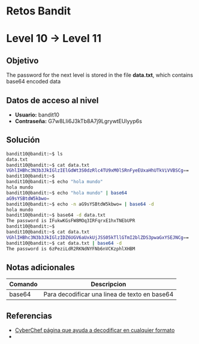 # Retos Bandit

# Level 10 → Level 11

## Objetivo
The password for the next level is stored in the file **data.txt**, which contains base64 encoded data

## Datos de acceso al nivel
- **Usuario:** bandit10
- **Contraseña:** G7w8LIi6J3kTb8A7j9LgrywtEUlyyp6s
## Solución
```bash
bandit10@bandit:~$ ls
data.txt
bandit10@bandit:~$ cat data.txt
VGhlIHBhc3N3b3JkIGlzIElGdWt3S0dzRlc4TU9xM0lSRnFyeEUxaHhUTkViVVBSCg==
bandit10@bandit:~$
bandit10@bandit:~$ echo "hola mundo"
hola mundo
bandit10@bandit:~$ echo "hola mundo" | base64
aG9sYSBtdW5kbwo=
bandit10@bandit:~$ echo -n aG9sYSBtdW5kbwo= | base64 -d
hola mundo
bandit10@bandit:~$ base64 -d data.txt
The password is IFukwKGsFW8MOq3IRFqrxE1hxTNEbUPR
bandit10@bandit:~$
bandit10@bandit:~$ cat data.txt
VGhlIHBhc3N3b3JkIGlzIDZ6UGV6aUxkUjJSS05kTllGTmI2blZDS3pwaGxYSEJNCg==
bandit10@bandit:~$ cat data.txt | base64 -d
The password is 6zPeziLdR2RKNdNYFNb6nVCKzphlXHBM
```
## Notas adicionales
| Comando | Descripcion |
|---------|-------------|
| base64 | Para decodificar una linea de texto en base64  |

## Referencias
- [CyberChef página que ayuda a decodificar en cualquier formato](https://gchq.github.io/CyberChef/)
-
